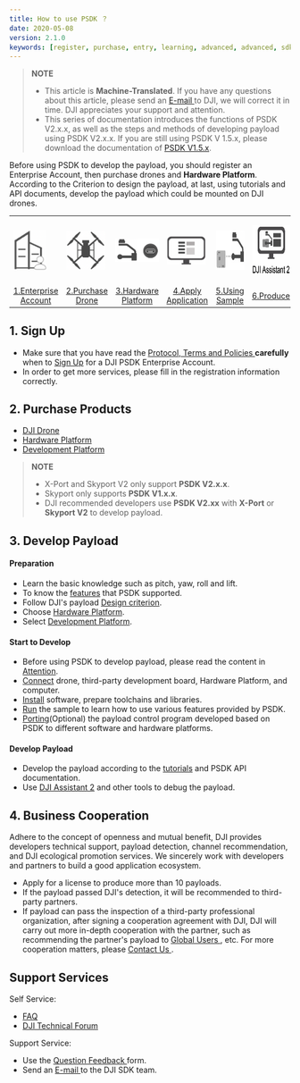 ```yaml
---
title: How to use PSDK ？
date: 2020-05-08
version: 2.1.0
keywords: [register, purchase, entry, learning, advanced, advanced, sdk]
---
```

> **NOTE** 
> * This article is **Machine-Translated**. If you have any questions about this article, please send an <a href="mailto:dev@dji.com">E-mail </a>to DJI, we will correct it in time. DJI appreciates your support and attention. 
> * This series of documentation introduces the functions of PSDK V2.x.x, as well as the steps and methods of developing payload using PSDK V2.x.x. If you are still using PSDK V 1.5.x, please download the documentation of [PSDK V1.5.x](https://terra-1-g.djicdn.com/71a7d383e71a4fb8887a310eb746b47f/psdk/payload-sdk-doc-1.0.zip).

Before using PSDK to develop the payload, you should register an Enterprise Account, then purchase drones and **Hardware Platform**. According to the Criterion to design the payload, at last, using tutorials and API documents, develop the payload which could be mounted on DJI drones.

<div>
<table>
<tbody>
  <tr>
   <td style="border-right: none;border-left: none;"><div><p><span>
      <img src="../images/how-to-use/1.png" width="60" style="vertical-align:middle" alt/></span></p></div></td></td>
       <td style="border-right: none;border-left: none;"><div><p><span>
      <img src="../images/how-to-use/2.png" width="70" style="vertical-align:middle" alt/></span></p></div></td></td>
        <td style="border-right: none;border-left: none;"><div><p><span>
      <img src="../images/how-to-use/3.png" width="90" style="vertical-align:middle" alt/></span></p></div></td></td>
         <td style="border-right: none;border-left: none;"><div><p><span>
      <img src="../images/how-to-use/4.png" width="70" style="vertical-align:middle" alt/></span></p></div></td></td>
         <td style="border-right: none;border-left: none;"><div><p><span>
      <img src="../images/how-to-use/5.png" height="70" width="90" style="vertical-align:middle" alt/></span></p></div></td></td>
         <td style="border-right: none;border-left: none;"><div><p><span>
      <img src="../images/how-to-use/6.png" height="90" width="90" style="vertical-align:middle" alt/></span></p></div></td></td>
         <td style="border-right: none;border-left: none;"><div><p><span>
      <img src="../images/how-to-use/7.png" height="50" width="100" style="vertical-align:middle" alt/></span></p></div></td></td>
         <td style="border-right: none;border-left: none;"><div><p><span>
      <img src="../images/how-to-use/8.png" height="50" width="70" style="vertical-align:middle" alt/></span></p></div></td></td>
  </tr>
  <tr>
   <td style="text-align:center"><a href="https://developer.dji.com/payload-sdk/apply/" target="_blank">1.Enterprise Account</a></td>
   <td style="text-align:center"><a href="https://www.dji.com/products/compare-m200-series?site=brandsite&from=nav" target="_blank" >2.Purchase Drone</a></td>
   <td style="text-align:center"><a href="../payloadguide/hardware.html">3.Hardware Platform</a></td>
   <td style="text-align:center"><a href="https://developer.dji.com/user/apps/#allhtml">4.Apply Application</a></td>
   <td style="text-align:center"><a href="../quickstart/run-the-sample.html">5.Using Sample</a></td>
   <td style="text-align:center"><a href="mailto:dev@dji.com">6.Produce</a></td>
   <td style="text-align:center"><a href="mailto:dev@dji.com">7.Join Ecology</a></td>
  </tr>
</tbody>
</table>
</div>

## 1. Sign Up
* Make sure that you have read the <a href="https://developer.dji.com/policies/privacy/"> Protocol, Terms and Policies </a> **carefully** when to <a href="https://developer.dji.com/payload-sdk/apply/" target="_blank"> Sign Up</a> for a DJI PSDK Enterprise Account.
* In order to get more services, please fill in the registration information correctly.

## 2. Purchase Products
* <a href="https://www.dji.com/en/products/compare-m200-series?site=brandsite&from=nav" target="_blank"> DJI Drone </a>
* [Hardware Platform](../payloadguide/hardware.html)
* [Development Platform](../payloadguide/platform.html)

> **NOTE**
> * X-Port and Skyport V2 only support **PSDK V2.x.x**.
> * Skyport only supports **PSDK V1.x.x**.
> * DJI recommended developers use **PSDK V2.xx** with **X-Port** or **Skyport V2** to develop payload.

## 3. Develop Payload

#### Preparation

* Learn the basic knowledge such as pitch, yaw, roll and lift.
* To know the [features](./feature-list.html) that PSDK supported.
* Follow DJI's payload [Design criterion](../payloadguide/payload-criterion.html).
* Choose [Hardware Platform](../payloadguide/hardware.html).
* Select [Development Platform](../payloadguide/platform.html).

#### Start to Develop

* Before using PSDK to develop payload, please read the content in [Attention](../quickstart/attention.html).
* [Connect](../quickstart/device-connection.html) drone, third-party development board, Hardware Platform, and computer.
* [Install](../quickstart/development-environment.html) software, prepare toolchains and libraries.
* [Run](../quickstart/run-the-sample.html) the sample to learn how to use various features provided by PSDK.
* [Porting](../quickstart/porting.html)(Optional) the payload control program developed based on PSDK to different software and hardware platforms.

#### Develop Payload
* Develop the payload according to the [tutorials](../tutorial/initial.html) and PSDK API documentation.
* Use [DJI Assistant 2](https://www.dji.com/en/downloads) and other tools to debug the payload.

## 4. Business Cooperation
Adhere to the concept of openness and mutual benefit, DJI provides developers technical support, payload detection, channel recommendation, and DJI ecological promotion services. We sincerely work with developers and partners to build a good application ecosystem.

* Apply for a license to produce more than 10 payloads.
* If the payload passed DJI's detection, it will be recommended to third-party partners.
* If payload can pass the inspection of a third-party professional organization, after signing a cooperation agreement with DJI, DJI will carry out more in-depth cooperation with the partner, such as recommending the partner's payload to <a href="https://www.dji.com/en/products/enterprise#partner-payloads">Global Users </a>, etc. For more cooperation matters, please <a href="mailto:dev@dji.com">Contact Us </a>.

## Support Services
Self Service:
* <a href="https://developer.dji.com/payload-sdk/documentation/faq/index.html"> FAQ </a>
* <a href="https://forum.dji.com/forum-139-1.html?from=developer"> DJI Technical Forum </a>

Support Service:
* Use the <a href="https://formcrafts.com/a/dji-developer-feedback-en"> Question Feedback </a> form.
* Send an <a href="mailto:dev@dji.com"> E-mail </a> to the DJI SDK team.
